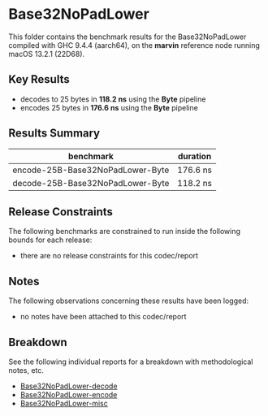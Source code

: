 # Base32NoPadLower

This folder contains the benchmark results for the Base32NoPadLower compiled with GHC 9.4.4 (aarch64), on the 
**marvin** reference node running macOS 13.2.1 (22D68).

## Key Results

* decodes to 25 bytes in **118.2 ns** using the **Byte** pipeline
* encodes 25 bytes in **176.6 ns** using the **Byte** pipeline

## Results Summary

| benchmark                        | duration |
| -------------------------------- | -------- |
| encode-25B-Base32NoPadLower-Byte | 176.6 ns |
| decode-25B-Base32NoPadLower-Byte | 118.2 ns |

## Release Constraints

The following benchmarks are constrained to run inside the following bounds for each release:

* there are no release constraints for this codec/report

## Notes

The following observations concerning these results have been logged:
* no notes have been attached to this codec/report

## Breakdown

See the following individual reports for a breakdown with methodological notes, etc.

* [Base32NoPadLower-decode]
* [Base32NoPadLower-encode]
* [Base32NoPadLower-misc]

[Base32NoPadLower-decode]: <./Base32NoPadLower-decode/index.html>
[Base32NoPadLower-misc]: <./Base32NoPadLower-misc/index.html>
[Base32NoPadLower-encode]: <./Base32NoPadLower-encode/index.html>

